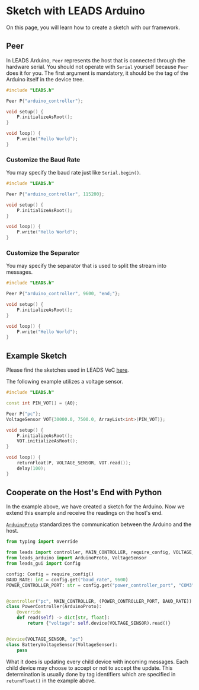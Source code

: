 # Sketch with LEADS Arduino

On this page, you will learn how to create a sketch with our framework.

## Peer

In LEADS Arduino, `Peer` represents the host that is connected through the hardware serial. You should not operate with
`Serial` yourself because `Peer` does it for you. The first argument is mandatory, it should be the tag of the Arduino
itself in the device tree.

```cpp
#include "LEADS.h"

Peer P{"arduino_controller"};

void setup() {
    P.initializeAsRoot();
}

void loop() {
    P.write("Hello World");
}
```

### Customize the Baud Rate

You may specify the baud rate just like `Serial.begin()`.

```cpp
#include "LEADS.h"

Peer P{"arduino_controller", 115200};

void setup() {
    P.initializeAsRoot();
}

void loop() {
    P.write("Hello World");
}
```

### Customize the Separator

You may specify the separator that is used to split the stream into messages.

```cpp
#include "LEADS.h"

Peer P{"arduino_controller", 9600, "end;"};

void setup() {
    P.initializeAsRoot();
}

void loop() {
    P.write("Hello World");
}
```

## Example Sketch

Please find the sketches used in LEADS VeC [here](https://github.com/ProjectNeura/LEADS/tree/main/arduino).

The following example utilizes a voltage sensor.

```cpp
#include "LEADS.h"

const int PIN_VOT[] = {A0};

Peer P{"pc"};
VoltageSensor VOT{30000.0, 7500.0, ArrayList<int>(PIN_VOT)};

void setup() {
    P.initializeAsRoot();
    VOT.initializeAsRoot();
}

void loop() {
    returnFloat(P, VOLTAGE_SENSOR, VOT.read());
    delay(100);
}
```

## Cooperate on the Host's End with Python

In the example above, we have created a sketch for the Arduino. Now we extend this example and receive the readings on
the host's end.

[`ArduinoProto`](#leads_arduino.arduino_proto.ArduinoProto) standardizes the communication between the Arduino and the
host.

```python
from typing import override

from leads import controller, MAIN_CONTROLLER, require_config, VOLTAGE_SENSOR, device
from leads_arduino import ArduinoProto, VoltageSensor
from leads_gui import Config

config: Config = require_config()
BAUD_RATE: int = config.get("baud_rate", 9600)
POWER_CONTROLLER_PORT: str = config.get("power_controller_port", "COM3")


@controller("pc", MAIN_CONTROLLER, (POWER_CONTROLLER_PORT, BAUD_RATE))
class PowerController(ArduinoProto):
    @override
    def read(self) -> dict[str, float]:
        return {"voltage": self.device(VOLTAGE_SENSOR).read()}


@device(VOLTAGE_SENSOR, "pc")
class BatteryVoltageSensor(VoltageSensor):
    pass
```

What it does is updating every child device with incoming messages. Each child device may choose to accept or not to
accept the update. This determination is usually done by tag identifiers which are specified in `returnFloat()` in the
example above.